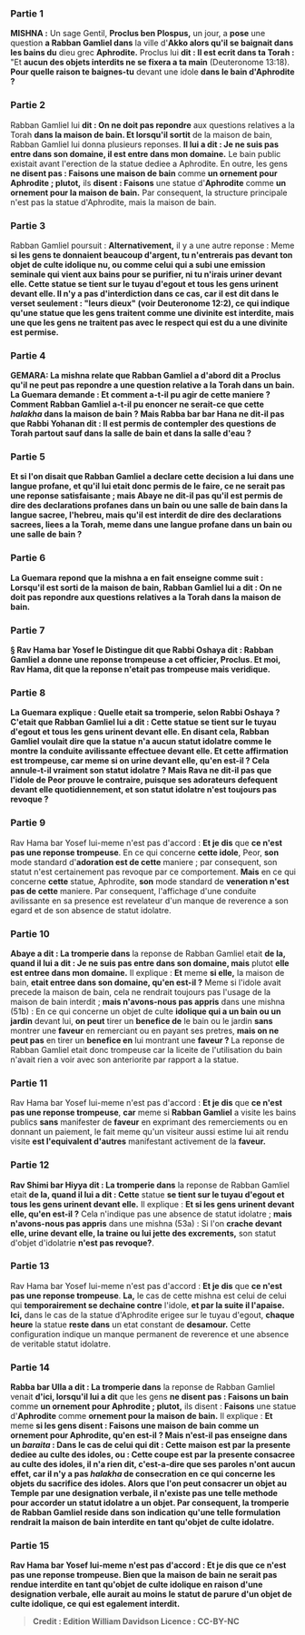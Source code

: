 
### Partie 1
<strong>MISHNA :</strong> Un sage Gentil, <b>Proclus ben Plospus,</b> un jour, a <b>pose</b> une question <b>a Rabban Gamliel dans</b> la ville d'<b>Akko alors qu'il se baignait dans les bains du</b> dieu grec <b>Aphrodite.</b> Proclus lui <b>dit : Il est ecrit dans ta Torah :</b> "Et <b>aucun des objets interdits ne se fixera a ta main</b> (Deuteronome 13:18). <b>Pour quelle raison te baignes-tu</b> devant une idole <b>dans le bain d'Aphrodite ?</b>

### Partie 2
Rabban Gamliel lui <b>dit : On ne doit pas repondre</b> aux questions relatives a la Torah <b>dans la maison de bain. Et lorsqu'il sortit</b> de la maison de bain, Rabban Gamliel lui donna plusieurs reponses. <b>Il lui a dit : Je ne suis pas entre dans son domaine, il est entre dans mon domaine.</b> Le bain public existait avant l'erection de la statue dediee a Aphrodite. En outre, les gens <b>ne disent pas : Faisons une maison de bain</b> comme <b>un ornement pour Aphrodite ; plutot,</b> ils <b>disent : Faisons</b> une statue d'<b>Aphrodite</b> comme <b>un ornement pour la maison de bain.</b> Par consequent, la structure principale n'est pas la statue d'Aphrodite, mais la maison de bain.

### Partie 3
Rabban Gamliel poursuit : <b>Alternativement,</b> il y a une autre reponse : Meme <b>si les gens te <b>donnaient beaucoup d'argent, tu n'entrerais pas</b> devant <b>ton</b> objet de culte <b>idolique nu, ou</b> comme <b>celui qui a subi une emission seminale</b> qui vient aux bains pour se purifier, <b>ni</b> tu n'irais <b>uriner devant elle. Cette</b> statue <b>se tient sur le tuyau d'egout et tous les gens urinent devant elle.</b> Il n'y a pas d'interdiction dans ce cas, car <b>il est dit</b> dans le verset <b>seulement : "leurs dieux"</b> (voir Deuteronome 12:2), ce qui indique qu'une statue <b>que</b> les gens <b>traitent comme une divinite</b> est <b>interdite,</b> mais une <b>que</b> les gens <b>ne traitent pas</b> avec le respect qui est <b>du a une divinite</b> est <b>permise.</b>

### Partie 4
<strong>GEMARA:</strong> La mishna relate que Rabban Gamliel a d'abord dit a Proclus qu'il ne peut pas repondre a une question relative a la Torah dans un bain. La Guemara demande : <b>Et comment a-t-il pu agir</b> de <b>cette</b> maniere ? Comment Rabban Gamliel a-t-il pu enoncer ne serait-ce que cette <i>halakha</i> dans la maison de bain ? <b>Mais Rabba bar bar Hana ne dit-il pas</b> que <b>Rabbi Yohanan dit : Il est permis de contempler</b> des questions de Torah <b>partout sauf dans la salle de bain et dans la salle d'eau ?</b>

### Partie 5
<b>Et si l'on disait</b> que Rabban Gamliel a <b>declare</b> cette decision <b>a lui dans une langue profane,</b> et qu'il lui etait donc permis de le faire, ce ne serait pas une reponse satisfaisante ; <b>mais Abaye ne dit-il pas</b> qu'il est <b>permis de dire des declarations profanes</b> dans un bain ou une salle de bain <b>dans la langue sacree,</b> l'hebreu, mais qu'il est <b>interdit de dire des <b>declarations</b> sacrees, </b> liees a la Torah, meme <b>dans une langue profane</b> dans un bain ou une salle de bain ?

### Partie 6
La Guemara repond que la mishna a en fait <b>enseigne</b> comme suit : <b>Lorsqu'il est sorti</b> de la maison de bain, Rabban Gamliel <b>lui a dit : On ne doit pas repondre</b> aux questions relatives a la Torah <b>dans la maison de bain.</b>

### Partie 7
§ <b>Rav Hama bar Yosef le Distingue dit</b> que <b>Rabbi Oshaya dit : Rabban Gamliel a donne une reponse trompeuse a cet officier,</b> Proclus. <b>Et moi,</b> Rav Hama, <b>dit que</b> la reponse <b>n'etait pas trompeuse</b> mais veridique.

### Partie 8
La Guemara explique : <b>Quelle etait sa tromperie,</b> selon Rabbi Oshaya ? C'etait <b>que</b> Rabban Gamliel <b>lui a dit : Cette</b> statue <b>se tient sur le tuyau d'egout et tous les gens urinent devant elle.</b> En disant cela, Rabban Gamliel voulait dire que la statue n'a aucun statut idolatre comme le montre la conduite avilissante effectuee devant elle. <b>Et</b> cette affirmation est trompeuse, car meme <b>si on urine devant elle, qu'en est-il ?</b> Cela annule-t-il vraiment son statut idolatre ? <b>Mais Rava ne dit-il pas</b> que l'idole de <b>Peor</b> prouve le contraire, <b>puisque</b> ses adorateurs <b>defequent devant elle quotidiennement, et</b> son statut idolatre n'est toujours pas revoque ?</b>

### Partie 9
Rav Hama bar Yosef lui-meme n'est pas d'accord : <b>Et je dis</b> que <b>ce n'est pas une reponse trompeuse</b>. En ce qui concerne <b>cette idole</b>, Peor, <b>son</b> mode standard d'<b>adoration est de cette</b> maniere ; par consequent, son statut n'est certainement pas revoque par ce comportement. <b>Mais</b> en ce qui concerne <b>cette</b> statue, Aphrodite, <b>son</b> mode standard de <b>veneration n'est pas de cette</b> maniere. Par consequent, l'affichage d'une conduite avilissante en sa presence est revelateur d'un manque de reverence a son egard et de son absence de statut idolatre.

### Partie 10
<b>Abaye a dit : La tromperie dans</b> la reponse de Rabban Gamliel etait <b>de la, quand il lui a dit : Je ne suis pas entre dans son domaine, mais</b> plutot <b>elle est entree dans mon domaine.</b> Il explique : <b>Et</b> meme <b>si elle,</b> la maison de bain, <b>etait entree dans son domaine, qu'en est-il ?</b> Meme si l'idole avait precede la maison de bain, cela ne rendrait toujours pas l'usage de la maison de bain interdit ; <b>mais n'avons-nous pas appris</b> dans une mishna (51b) : En ce qui concerne un objet de culte <b>idolique qui a un bain ou un jardin</b> devant lui, <b>on peut</b> tirer un <b>benefice de</b> le bain ou le jardin <b>sans</b> montrer une <b>faveur</b> en remerciant ou en payant ses pretres, <b>mais on ne peut pas</b> en tirer un <b>benefice en</b> lui montrant une <b>faveur ? </b> La reponse de Rabban Gamliel etait donc trompeuse car la liceite de l'utilisation du bain n'avait rien a voir avec son anteriorite par rapport a la statue.

### Partie 11
Rav Hama bar Yosef lui-meme n'est pas d'accord : <b>Et je dis</b> que <b>ce n'est pas une reponse trompeuse</b>, <b>car</b> meme si <b>Rabban Gamliel</b> a visite les bains publics <b>sans</b> manifester de <b>faveur</b> en exprimant des remerciements ou en donnant un paiement, le fait meme qu'un visiteur aussi estime lui ait rendu visite <b>est l'equivalent d'autres</b> manifestant activement de la <b>faveur.</b>

### Partie 12
<b>Rav Shimi bar Hiyya dit : La tromperie dans</b> la reponse de Rabban Gamliel etait <b>de la, quand il lui a dit : Cette</b> statue <b>se tient sur le tuyau d'egout et tous les gens urinent devant elle.</b> Il explique : <b>Et si les gens urinent devant elle, qu'en est-il ?</b> Cela n'indique pas une absence de statut idolatre ; <b>mais n'avons-nous pas appris</b> dans une mishna (53a) : Si l'on <b>crache devant elle, urine devant elle, la traine ou lui jette des excrements,</b> son statut d'objet d'idolatrie <b>n'est pas revoque?</b>.

### Partie 13
Rav Hama bar Yosef lui-meme n'est pas d'accord : <b>Et je dis</b> que <b>ce n'est pas une reponse trompeuse</b>. <b>La,</b> le cas de cette mishna est celui de celui qui <b>temporairement se dechaine contre</b> l'idole, <b>et par la suite il l'apaise. Ici,</b> dans le cas de la statue d'Aphrodite erigee sur le tuyau d'egout, <b>chaque heure</b> la statue <b>reste dans</b> un etat constant de <b>desamour.</b> Cette configuration indique un manque permanent de reverence et une absence de veritable statut idolatre.

### Partie 14
<b>Rabba bar Ulla a dit : La tromperie dans</b> la reponse de Rabban Gamliel venait <b>d'ici, lorsqu'il lui a dit</b> que les gens <b>ne disent pas : Faisons un bain</b> comme <b>un ornement pour Aphrodite ; plutot,</b> ils disent : <b>Faisons</b> une statue d'<b>Aphrodite</b> comme <b>ornement pour la maison de bain.</b> Il explique : <b>Et</b> meme <b>si les gens <b>disent : Faisons une maison de bain</b> comme <b>un ornement pour Aphrodite, qu'en est-il ? Mais n'est-il pas enseigne</b> dans un <i>baraita</i> : Dans le cas de <b>celui qui dit : Cette maison est</b> par la presente dediee <b>au culte des idoles,</b> ou : <b>Cette coupe est</b> par la presente consacree <b>au culte des idoles, il n'a rien dit,</b> c'est-a-dire que ses paroles n'ont aucun effet, <b>car il n'y a pas</b> <i>halakha</i> de <b>consecration en ce qui concerne</b> les objets du <b>sacrifice des idoles.</b> Alors que l'on peut consacrer un objet au Temple par une designation verbale, il n'existe pas une telle methode pour accorder un statut idolatre a un objet. Par consequent, la tromperie de Rabban Gamliel reside dans son indication qu'une telle formulation rendrait la maison de bain interdite en tant qu'objet de culte idolatre.

### Partie 15
Rav Hama bar Yosef lui-meme n'est pas d'accord : <b>Et je dis</b> que <b>ce n'est pas une reponse trompeuse</b>. <b>Bien que</b> la maison de bain ne serait <b>pas rendue interdite</b> en tant qu'objet de culte idolique en raison d'une designation verbale, <b>elle aurait au moins</b> le statut de <b>parure</b> d'un objet de culte idolique, ce qui est egalement interdit.

>Credit : Edition William Davidson
>Licence : CC-BY-NC